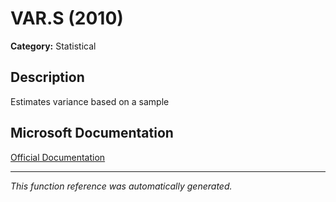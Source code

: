 # VAR.S (2010)

**Category:** Statistical

## Description
Estimates variance based on a sample

## Microsoft Documentation
[Official Documentation](https://support.microsoft.com//en-us/office/var-s-function-913633de-136b-449d-813e-65a00b2b990b)

---
*This function reference was automatically generated.*
